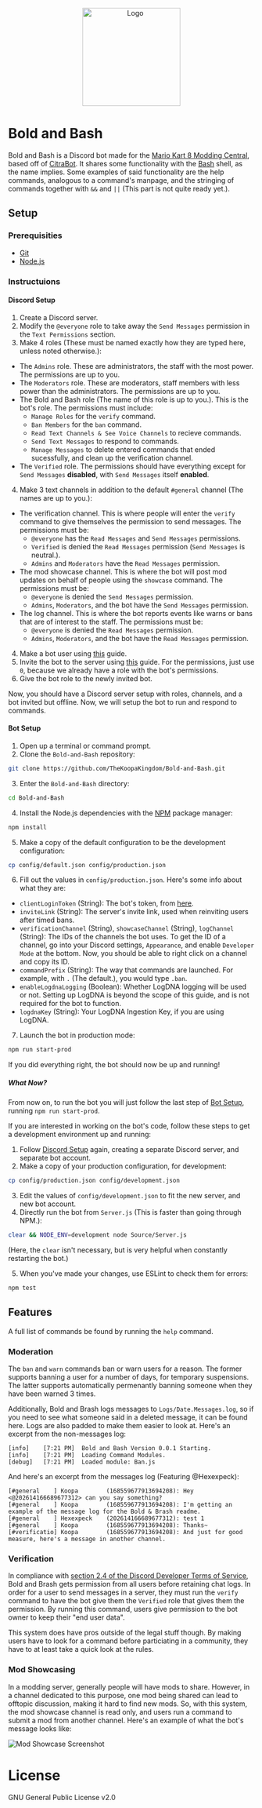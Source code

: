 <p align="center">
  <img src="https://raw.githubusercontent.com/TheKoopaKingdom/Bold-and-Bash/master/Docs/BoldAndBash.png" alt="Logo" height="200" />
</p>

# Bold and Bash
Bold and Bash is a Discord bot made for the [Mario Kart 8 Modding Central](http://discord.gg/K3ERBFC), based off of [CitraBot](https://github.com/citra-emu/discord-bot). It shares some functionality with the [Bash](https://www.gnu.org/software/bash/) shell, as the name implies. Some examples of said functionality are the help commands, analogous to a command's manpage, and the stringing of commands together with `&&` and `||` (This part is not quite ready yet.).

## Setup

### Prerequisities
- [Git](https://git-scm.com/)
- [Node.js](https://nodejs.org/en/)

### Instructuions

#### Discord Setup
1. Create a Discord server.
2. Modify the `@everyone` role to take away the `Send Messages` permission in the `Text Permissions` section.
3. Make 4 roles (These must be named exactly how they are typed here, unless noted otherwise.):
 - The `Admins` role. These are administrators, the staff with the most power. The permissions are up to you.
 - The `Moderators` role. These are moderators, staff members with less power than the administrators. The permissions are up to you.
 - The Bold and Bash role (The name of this role is up to you.). This is the bot's role. The permissions must include:
    - `Manage Roles` for the `verify` command.
    - `Ban Members` for the `ban` command.
    - `Read Text Channels & See Voice Channels` to recieve commands.
    - `Send Text Messages` to respond to commands.
    - `Manage Messages` to delete entered commands that ended sucessfully, and clean up the verification channel.
 - The `Verified` role. The permissions should have everything except for `Send Messages` **disabled**, with `Send Messages` itself **enabled**.
4. Make 3 text channels in addition to the default `#general` channel (The names are up to you.):
 - The verification channel. This is where people will enter the `verify` command to give themselves the permission to send messages. The permissions must be:
     - `@everyone` has the `Read Messages` and `Send Messages` permissions.
     - `Verified` is denied the `Read Messages` permission (`Send Messages` is neutral.).
     - `Admins` and `Moderators` have the `Read Messages` permission.
 - The mod showcase channel. This is where the bot will post mod updates on behalf of people using the `showcase` command. The permissions must be:
     - `@everyone` is denied the `Send Messages` permission.
     - `Admins`, `Moderators`, and the bot have the `Send Messages` permission.
 - The log channel. This is where the bot reports events like warns or bans that are of interest to the staff. The permissions must be:
     - `@everyone` is denied the `Read Messages` permission.
     - `Admins`, `Moderators`, and the bot have the `Read Messages` permission.
4. Make a bot user using [this](https://discordapp.com/developers/docs/intro) guide.
5. Invite the bot to the server using [this](https://discordapp.com/developers/docs/topics/oauth2#bot-authorization-flow) guide. For the permissions, just use `0`, because we already have a role with the bot's permissions.
6. Give the bot role to the newly invited bot.

Now, you should have a Discord server setup with roles, channels, and a bot invited but offline. Now, we will setup the bot to run and respond to commands.

#### Bot Setup
1. Open up a terminal or command prompt.
2. Clone the `Bold-and-Bash` repository:
```bash
git clone https://github.com/TheKoopaKingdom/Bold-and-Bash.git
```
3. Enter the `Bold-and-Bash` directory:
```bash
cd Bold-and-Bash
```
4. Install the Node.js dependencies with the [NPM](https://www.npmjs.com/) package manager:
```bash
npm install
```
5. Make a copy of the default configuration to be the development configuration:
```bash
cp config/default.json config/production.json
```
6. Fill out the values in `config/production.json`. Here's some info about what they are:
  - `clientLoginToken` (String): The bot's token, from [here](https://discordapp.com/developers/applications/me).
  - `inviteLink` (String): The server's invite link, used when reinviting users after timed bans.
  - `verificationChannel` (String), `showcaseChannel` (String), `logChannel` (String): The IDs of the channels the bot uses. To get the ID of a channel, go into your Discord settings, `Appearance`, and enable `Developer Mode` at the bottom. Now, you should be able to right click on a channel and copy its ID.
  - `commandPrefix` (String): The way that commands are launched. For example, with `.` (The default.), you would type `.ban`.
  - `enableLogdnaLogging` (Boolean): Whether LogDNA logging will be used or not. Setting up LogDNA is beyond the scope of this guide, and is not required for the bot to function.
  - `logdnaKey` (String): Your LogDNA Ingestion Key, if you are using LogDNA.
7. Launch the bot in production mode:
```bash
npm run start-prod
```

If you did everything right, the bot should now be up and running!

##### What Now?
From now on, to run the bot you will just follow the last step of [Bot Setup](#bot-setup), running `npm run start-prod`.

If you are interested in working on the bot's code, follow these steps to get a development environment up and running:
1. Follow [Discord Setup](#discord-setup) again, creating a separate Discord server, and separate bot account.
2. Make a copy of your production configuration, for development:
```bash
cp config/production.json config/development.json
```
3. Edit the values of `config/development.json` to fit the new server, and new bot account.
4. Directly run the bot from `Server.js` (This is faster than going through NPM.):
```bash
clear && NODE_ENV=development node Source/Server.js
```
(Here, the `clear` isn't necessary, but is very helpful when constantly restarting the bot.)

5. When you've made your changes, use ESLint to check them for errors:
```bash
npm test
```

## Features
A full list of commands be found by running the `help` command.

### Moderation
The `ban` and `warn` commands ban or warn users for a reason. The former supports banning a user for a number of days, for temporary suspensions. The latter supports automatically permenantly banning someone when they have been warned 3 times.

Additionally, Bold and Brash logs messages to `Logs/Date.Messages.log`, so if you need to see what someone said in a deleted message, it can be found here. Logs are also padded to make them easier to look at. Here's an excerpt from the non-messages log:
```
[info]    [7:21 PM]  Bold and Bash Version 0.0.1 Starting.
[info]    [7:21 PM]  Loading Command Modules.
[debug]   [7:21 PM]  Loaded module: Ban.js
```
And here's an excerpt from the messages log (Featuring @Hexexpeck):
```
[#general    ] Koopa        (168559677913694208): Hey <@202614166689677312> can you say something?
[#general    ] Koopa        (168559677913694208): I'm getting an example of the message log for the Bold & Brash readme.
[#general    ] Hexexpeck    (202614166689677312): test 1
[#general    ] Koopa        (168559677913694208): Thanks~
[#verificatio] Koopa        (168559677913694208): And just for good measure, here's a message in another channel.
```

### Verification
In compliance with [section 2.4 of the Discord Developer Terms of Service](https://discordapp.com/developers/docs/legal#2-license-accounts-and-restrictions), Bold and Brash gets permission from all users before retaining chat logs. In order for a user to send messages in a server, they must run the `verify` command to have the bot give them the `Verified` role that gives them the permission. By running this command, users give permission to the bot owner to keep their "end user data".

This system does have pros outside of the legal stuff though. By making users have to look for a command before particiating in a community, they have to at least take a quick look at the rules.

### Mod Showcasing
In a modding server, generally people will have mods to share. However, in a channel dedicated to this purpose, one mod being shared can lead to offtopic discussion, making it hard to find new mods. So, with this system, the mod showcase channel is read only, and users run a command to submit a mod from another channel. Here's an example of what the bot's message looks like:

![Mod Showcase Screenshot](https://raw.githubusercontent.com/TheKoopaKingdom/Bold-and-Bash/master/Docs/ModShowcase.png)

# License
GNU General Public License v2.0
